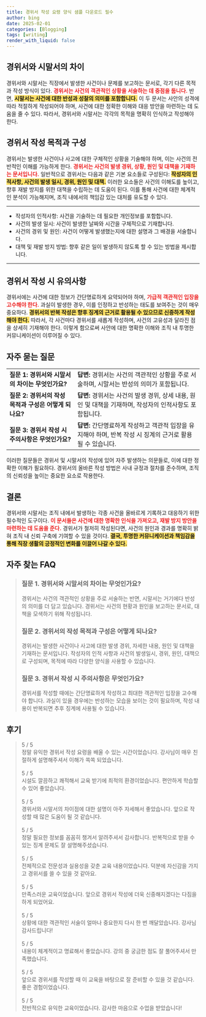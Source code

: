 ```yaml
---
title: 경위서 작성 요령 양식 샘플 다운로드 필수
author: bing
date: 2025-02-01
categories: [Blogging]
tags: [writing]
render_with_liquid: false
---
```



<h2 id='경위서와시말서의차이'>경위서와 시말서의 차이</h2>

<p>경위서와 시말서는 직장에서 발생한 사건이나 문제를 보고하는 문서로, 각기 다른 목적과 작성 방식이 있다. <b><span style="color: #ee2323;">경위서는 사건의 객관적인 상황을 서술하는 데 중점을 둡니다.</span></b> 반면, <b><span style="background-color: #ffe066;">시말서는 사건에 대한 반성과 성찰의 의미를 포함합니다.</span></b> 이 두 문서는 사안의 성격에 따라 적절하게 작성되어야 하며, 사건에 대한 정확한 이해와 대응 방안을 마련하는 데 도움을 줄 수 있다. 따라서, 경위서와 시말서는 각각의 목적을 명확히 인식하고 작성해야 한다.</p>

<h2 id='경위서작성목적과구성'>경위서 작성 목적과 구성</h2>

<p>경위서는 발생한 사건이나 사고에 대한 구체적인 상황을 기술해야 하며, 이는 사건의 전반적인 이해를 가능하게 한다. <b><span style="color: #ee2323;">경위서는 사건의 발생 경위, 상황, 원인 및 대책을 기재하는 문서입니다.</span></b> 일반적으로 경위서는 다음과 같은 기본 요소들로 구성된다: <b><span style="background-color: #ffe066;">작성자의 인적사항, 사건의 발생 일시, 경위, 원인 및 대책.</span></b> 이러한 요소들은 사건의 이해도를 높이고, 향후 재발 방지를 위한 대책을 수립하는 데 도움이 된다. 이를 통해 사건에 대한 체계적인 분석이 가능해지며, 조직 내에서의 책임감 있는 대처를 유도할 수 있다.</p>

<hr />

<ul>
    <li>작성자의 인적사항: 사건을 기술하는 데 필요한 개인정보를 포함합니다.</li>
    <li>사건의 발생 일시: 사건이 발생한 날짜와 시간을 구체적으로 기재합니다.</li>
    <li>사건의 경위 및 원인: 사건이 어떻게 발생했는지에 대한 설명과 그 배경을 서술합니다.</li>
    <li>대책 및 재발 방지 방법: 향후 같은 일이 발생하지 않도록 할 수 있는 방법을 제시합니다.</li>
</ul>

<hr />

<h2 id='경위서작성시유의사항'>경위서 작성 시 유의사항</h2>

<p>경위서에는 사건에 대한 정보가 간단명료하게 요약되어야 하며, <b><span style="color: #ee2323;">가급적 객관적인 입장을 고수해야 한다.</span></b> 과실이 발생한 경우, 이를 인정하고 반성하는 태도를 보여주는 것이 매우 중요하다. <b><span style="background-color: #ffe066;">경위서의 반복 작성은 향후 징계의 근거로 활용될 수 있으므로 신중하게 작성해야 한다.</span></b> 따라서, 각 사건마다 경위서를 새롭게 작성하며, 사건의 고유성과 달라진 점을 상세히 기재해야 한다. 이렇게 함으로써 사안에 대한 명확한 이해와 조직 내 투명한 커뮤니케이션이 이루어질 수 있다.</p>

<h2 id='자주묻는질문'>자주 묻는 질문</h2>

<table>
    <tr>
        <td><b>질문 1: 경위서와 시말서의 차이는 무엇인가요?</b></td>
        <td><b>답변:</b> 경위서는 사건의 객관적인 상황을 주로 서술하며, 시말서는 반성의 의미가 포함됩니다.</td>
    </tr>
    <tr>
        <td><b>질문 2: 경위서의 작성 목적과 구성은 어떻게 되나요?</b></td>
        <td><b>답변:</b> 경위서는 사건의 발생 경위, 상세 내용, 원인 및 대책을 기재하며, 작성자의 인적사항도 포함됩니다.</td>
    </tr>
    <tr>
        <td><b>질문 3: 경위서 작성 시 주의사항은 무엇인가요?</b></td>
        <td><b>답변:</b> 간단명료하게 작성하고 객관적 입장을 유지해야 하며, 반복 작성 시 징계의 근거로 활용될 수 있습니다.</td>
    </tr>
</table>

<p>이러한 질문들은 경위서 및 시말서의 작성에 있어 자주 발생하는 의문들로, 이에 대한 정확한 이해가 필요하다. 경위서의 올바른 작성 방법은 사내 규정과 절차를 준수하며, 조직의 신뢰성을 높이는 중요한 요소로 작용한다.</p>

<h2 id='결론'>결론</h2>

<p>경위서와 시말서는 조직 내에서 발생하는 각종 사건을 올바르게 기록하고 대응하기 위한 필수적인 도구이다. <b><span style="color: #ee2323;">이 문서들은 사건에 대한 명확한 인식을 가져오고, 재발 방지 방안을 마련하는 데 도움을 준다.</span></b> 경위서가 철저히 작성된다면, 사건의 원인과 경과를 명확히 밝혀 조직 내 신뢰 구축에 기여할 수 있을 것이다. <b><span style="background-color: #ffe066;">결국, 투명한 커뮤니케이션과 책임감을 통해 직장 생활의 긍정적인 변화를 이끌어 나갈 수 있다.</span></b></p>


<h2 id='자주_찾는_FAQ'>자주 찾는 FAQ</h2>
<div itemscope="" itemtype="https://schema.org/FAQPage"> 
<blockquote> 
<div itemscope="" itemprop="mainEntity" itemtype="https://schema.org/Question"> 
<h3 itemprop="name">질문 1. 경위서와 시말서의 차이는 무엇인가요?</h3> 
<div itemscope="" itemprop="acceptedAnswer" itemtype="https://schema.org/Answer"> 
<span itemprop="text"> 
<p>경위서는 사건의 객관적인 상황을 주로 서술하는 반면, 시말서는 거기에다 반성의 의미를 더 담고 있습니다. 경위서는 사건의 현황과 원인을 보고하는 문서로, 대책을 모색하기 위해 작성됩니다.</p> 
</span> 
</div> 
</div> 
<div itemscope="" itemprop="mainEntity" itemtype="https://schema.org/Question"> 
<h3 itemprop="name">질문 2. 경위서의 작성 목적과 구성은 어떻게 되나요?</h3> 
<div itemscope="" itemprop="acceptedAnswer" itemtype="https://schema.org/Answer"> 
<span itemprop="text"> 
<p>경위서는 발생한 사건이나 사고에 대한 발생 경위, 자세한 내용, 원인 및 대책을 기재하는 문서입니다. 작성자의 인적 사항과 사건의 발생일시, 경위, 원인, 대책으로 구성되며, 목적에 따라 다양한 양식을 사용할 수 있습니다.</p> 
</span> 
</div> 
</div> 
<div itemscope="" itemprop="mainEntity" itemtype="https://schema.org/Question"> 
<h3 itemprop="name">질문 3. 경위서 작성 시 주의사항은 무엇인가요?</h3> 
<div itemscope="" itemprop="acceptedAnswer" itemtype="https://schema.org/Answer"> 
<span itemprop="text"> 
<p>경위서를 작성할 때에는 간단명료하게 작성하고 최대한 객관적인 입장을 고수해야 합니다. 과실이 있을 경우에는 반성하는 모습을 보이는 것이 필요하며, 작성 내용이 반복되면 추후 징계에 사용될 수 있습니다.</p> 
</span> 
</div> 
</div> 
</blockquote> 
</div>
<h2 id='후기'>후기</h2>
<div itemscope itemtype="https://schema.org/Product">
  <blockquote>
  <div itemprop="review" itemscope itemtype="https://schema.org/Review">
      <div itemprop="reviewRating" itemscope itemtype="https://schema.org/Rating"> <span itemprop="ratingValue">5</span> / <span itemprop="bestRating">5</span> </div>
      <span itemprop="reviewBody">정말 유익한 경위서 작성 요령을 배울 수 있는 시간이었습니다. 강사님이 매우 친절하게 설명해주셔서 이해가 쏙쏙 되었습니다.</span>
  </div>
  <br>
  <div itemprop="review" itemscope itemtype="https://schema.org/Review">
      <div itemprop="reviewRating" itemscope itemtype="https://schema.org/Rating"> <span itemprop="ratingValue">5</span> / <span itemprop="bestRating">5</span> </div>
      <span itemprop="reviewBody">시설도 깔끔하고 쾌적해서 교육 받기에 최적의 환경이었습니다. 편안하게 학습할 수 있어 좋았습니다.</span>
  </div>
  <br>
  <div itemprop="review" itemscope itemtype="https://schema.org/Review">
      <div itemprop="reviewRating" itemscope itemtype="https://schema.org/Rating"> <span itemprop="ratingValue">5</span> / <span itemprop="bestRating">5</span> </div>
      <span itemprop="reviewBody">경위서와 시말서의 차이점에 대한 설명이 아주 자세해서 좋았습니다. 앞으로 작성할 때 많은 도움이 될 것 같습니다.</span>
  </div>
  <br>
  <div itemprop="review" itemscope itemtype="https://schema.org/Review">
      <div itemprop="reviewRating" itemscope itemtype="https://schema.org/Rating"> <span itemprop="ratingValue">5</span> / <span itemprop="bestRating">5</span> </div>
      <span itemprop="reviewBody">정말 필요한 정보를 꼼꼼히 챙겨서 알려주셔서 감사합니다. 반복적으로 받을 수 있는 징계 문제도 잘 설명해주셨습니다.</span>
  </div>
  <br>
  <div itemprop="review" itemscope itemtype="https://schema.org/Review">
      <div itemprop="reviewRating" itemscope itemtype="https://schema.org/Rating"> <span itemprop="ratingValue">5</span> / <span itemprop="bestRating">5</span> </div>
      <span itemprop="reviewBody">전체적으로 전문성과 실용성을 갖춘 교육 내용이었습니다. 덕분에 자신감을 가지고 경위서를 쓸 수 있을 것 같아요.</span>
  </div>
  <br>
  <div itemprop="review" itemscope itemtype="https://schema.org/Review">
      <div itemprop="reviewRating" itemscope itemtype="https://schema.org/Rating"> <span itemprop="ratingValue">5</span> / <span itemprop="bestRating">5</span> </div>
      <span itemprop="reviewBody">만족스러운 교육이었습니다. 앞으로 경위서 작성에 더욱 신중해지겠다는 다짐을 하게 되었어요.</span>
  </div>
  <br>
  <div itemprop="review" itemscope itemtype="https://schema.org/Review">
      <div itemprop="reviewRating" itemscope itemtype="https://schema.org/Rating"> <span itemprop="ratingValue">5</span> / <span itemprop="bestRating">5</span> </div>
      <span itemprop="reviewBody">상황에 대한 객관적인 서술이 얼마나 중요한지 다시 한 번 깨달았습니다. 강사님 감사드립니다!</span>
  </div>
  <br>
  <div itemprop="review" itemscope itemtype="https://schema.org/Review">
      <div itemprop="reviewRating" itemscope itemtype="https://schema.org/Rating"> <span itemprop="ratingValue">5</span> / <span itemprop="bestRating">5</span> </div>
      <span itemprop="reviewBody">내용이 체계적이고 명료해서 좋았습니다. 강의 중 궁금한 점도 잘 풀어주셔서 만족했습니다.</span>
  </div>
  <br>
  <div itemprop="review" itemscope itemtype="https://schema.org/Review">
      <div itemprop="reviewRating" itemscope itemtype="https://schema.org/Rating"> <span itemprop="ratingValue">5</span> / <span itemprop="bestRating">5</span> </div>
      <span itemprop="reviewBody">앞으로 경위서를 작성할 때 이 교육을 바탕으로 잘 준비할 수 있을 것 같습니다. 좋은 경험이었습니다.</span>
  </div>
  <br>
  <div itemprop="review" itemscope itemtype="https://schema.org/Review">
      <div itemprop="reviewRating" itemscope itemtype="https://schema.org/Rating"> <span itemprop="ratingValue">5</span> / <span itemprop="bestRating">5</span> </div>
      <span itemprop="reviewBody">전반적으로 유익한 교육이었습니다. 감사한 마음으로 수업을 받았습니다!</span>
  </div>
  </blockquote>
</div>
